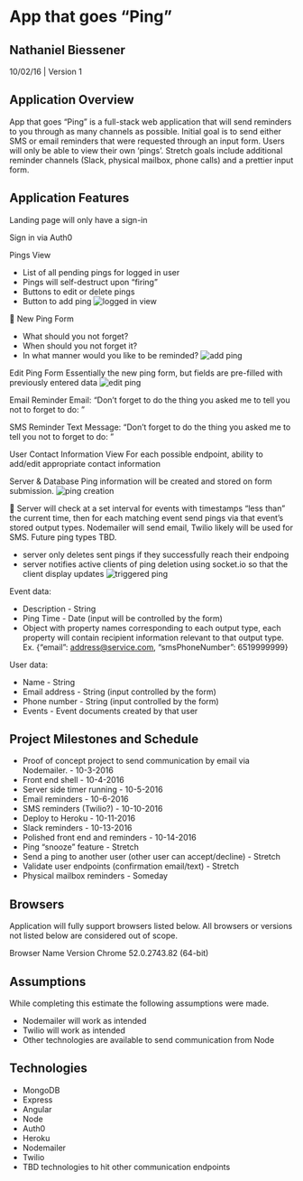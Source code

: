 App that goes “Ping”
============================
Nathaniel Biessener
-------------------
10/02/16 | Version 1

Application Overview
--------------------
App that goes “Ping” is a full-stack web application that will send reminders to you through as many channels as possible. Initial goal is to send either SMS or email reminders that were requested through an input form. Users will only be able to view their own ‘pings’. Stretch goals include additional reminder channels (Slack, physical mailbox, phone calls) and a prettier input form.


Application Features
--------------------
Landing page will only have a sign-in

Sign in via Auth0

Pings View
* List of all pending pings for logged in user
* Pings will self-destruct upon “firing”
* Buttons to edit or delete pings
* Button to add ping
![logged in view](resources/images/logged-in.jpg)


New Ping Form
* What should you not forget?
* When should you not forget it?
* In what manner would you like to be reminded?
![add ping](resources/images/add_ping.jpg)

Edit Ping Form
Essentially the new ping form, but fields are pre-filled with previously entered data
![edit ping](resources/images/edit_ping.jpg)

Email Reminder
Email: “Don’t forget to do the thing you asked me to tell you not to forget to do: <thing>”

SMS Reminder
Text Message: “Don’t forget to do the thing you asked me to tell you not to forget to do: <thing>”

User Contact Information View
For each possible endpoint, ability to add/edit appropriate contact information

Server & Database
Ping information will be created and stored on form submission.
![ping creation](resources/images/new_ping_flow.jpg)




Server will check at a set interval for events with timestamps “less than” the current time, then for each matching event send pings via that event’s stored output types. Nodemailer will send email, Twilio likely will be used for SMS. Future ping types TBD.

* server only deletes sent pings if they successfully reach their endpoing
* server notifies active clients of ping deletion using socket.io so that the client display updates
![triggered ping](resources/images/triggered_ping.jpg)


Event data:
* Description - String
* Ping Time - Date (input will be controlled by the form)
* Object with property names corresponding to each output type, each property will contain recipient information relevant to that output type. Ex. {“email”: address@service.com, “smsPhoneNumber”: 6519999999}

User data:
* Name - String
* Email address - String (input controlled by the form)
* Phone number - String (input controlled by the form)
* Events - Event documents created by that user



Project Milestones and Schedule
-------------------------------

* Proof of concept project to send communication by email via Nodemailer.  -  10-3-2016
* Front end shell  -  10-4-2016
* Server side timer running  -  10-5-2016
* Email reminders  -  10-6-2016
* SMS reminders (Twilio?)  -  10-10-2016
* Deploy to Heroku  -  10-11-2016
* Slack reminders  -  10-13-2016
* Polished front end and reminders  -  10-14-2016
* Ping “snooze” feature  -  Stretch
* Send a ping to another user (other user can accept/decline)  -  Stretch
* Validate user endpoints (confirmation email/text)  -  Stretch
* Physical mailbox reminders  -  Someday

Browsers
--------
Application will fully support browsers listed below. All browsers or versions not listed below are considered out of scope.

Browser Name
Version
Chrome
 52.0.2743.82 (64-bit)

Assumptions
-----------
While completing this estimate the following assumptions were made.
* Nodemailer will work as intended
* Twilio will work as intended
* Other technologies are available to send communication from Node

Technologies
------------
* MongoDB
* Express
* Angular
* Node
* Auth0
* Heroku
* Nodemailer
* Twilio
* TBD technologies to hit other communication endpoints
